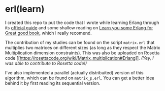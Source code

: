 # erl(learn)

I created this repo to put the code that I wrote while learning Erlang through its [official guide](http://erlang.org/doc/getting_started/users_guide.html) and some shallow reading on [Learn you some Erlang for Great good book](http://learnyousomeerlang.com/), which I really recomend.

The contribution of my studies can be found on the script ```matrix.erl``` that multiplies two matrices on different sizes (as long as they respect the Matrix Multiplication dimension constraints). This was also be uploaded on Rosetta code [[https://rosettacode.org/wiki/Matrix_multiplication#Erlang]].
_(Yey, I was able to contribute to Rosetta code!)_

I've also implemented a parallel (actually distribuited) version of this algorithm, which can be found on ```matrix_p.erl```. You can get a better idea behind it by first reading its sequential version.
